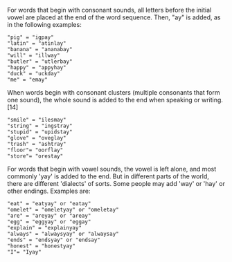 
For words that begin with consonant sounds, all letters before the initial vowel are placed at the end of the word sequence. Then, "ay" is added, as in the following examples:

    "pig" = "igpay"
    "latin" = "atinlay"
    "banana" = "ananabay"
    "will" = "illway"
    "butler" = "utlerbay"
    "happy" = "appyhay"
    "duck" = "uckday"
    "me" = "emay"

When words begin with consonant clusters (multiple consonants that form one sound), the whole sound is added to the end when speaking or writing.[14]

    "smile" = "ilesmay"
    "string" = "ingstray"
    "stupid" = "upidstay"
    "glove" = "oveglay"
    "trash" = "ashtray"
    "floor"= "oorflay"
    "store"= "orestay"


For words that begin with vowel sounds, the vowel is left alone, and most commonly 'yay' is added to the end. But in different parts of the world, there are different 'dialects' of sorts. Some people may add 'way' or 'hay' or other endings. Examples are:

    "eat" = "eatyay" or "eatay"
    "omelet" = "omeletyay" or "omeletay"
    "are" = "areyay" or "areay"
    "egg" = "eggyay" or "eggay"
    "explain" = "explainyay"
    "always" = "alwaysyay" or "alwaysay"
    "ends" = "endsyay" or "endsay"
    "honest" = "honestyay"
    "I"= "Iyay"

